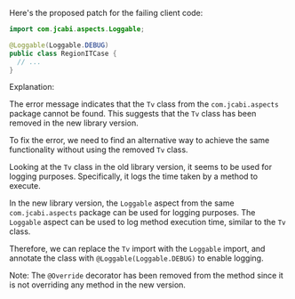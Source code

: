 Here's the proposed patch for the failing client code:
```java
import com.jcabi.aspects.Loggable;

@Loggable(Loggable.DEBUG)
public class RegionITCase {
  // ...
}
```
Explanation:

The error message indicates that the `Tv` class from the `com.jcabi.aspects` package cannot be found. This suggests that the `Tv` class has been removed in the new library version.

To fix the error, we need to find an alternative way to achieve the same functionality without using the removed `Tv` class.

Looking at the `Tv` class in the old library version, it seems to be used for logging purposes. Specifically, it logs the time taken by a method to execute.

In the new library version, the `Loggable` aspect from the same `com.jcabi.aspects` package can be used for logging purposes. The `Loggable` aspect can be used to log method execution time, similar to the `Tv` class.

Therefore, we can replace the `Tv` import with the `Loggable` import, and annotate the class with `@Loggable(Loggable.DEBUG)` to enable logging.

Note: The `@Override` decorator has been removed from the method since it is not overriding any method in the new version.